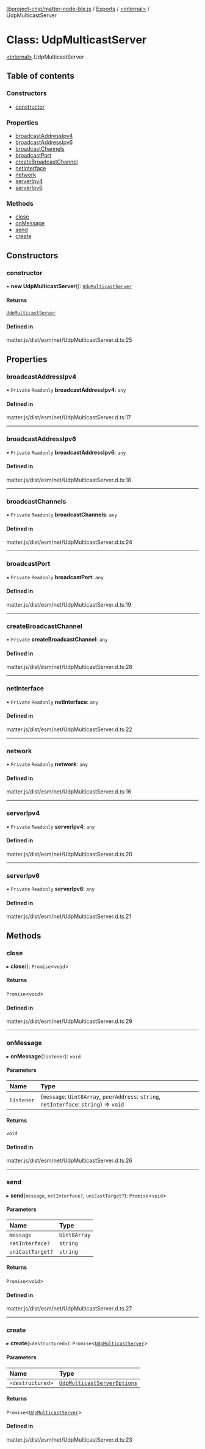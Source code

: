 [@project-chip/matter-node-ble.js](../README.md) / [Exports](../modules.md) / [\<internal\>](../modules/internal_.md) / UdpMulticastServer

# Class: UdpMulticastServer

[\<internal\>](../modules/internal_.md).UdpMulticastServer

## Table of contents

### Constructors

- [constructor](internal_.UdpMulticastServer.md#constructor)

### Properties

- [broadcastAddressIpv4](internal_.UdpMulticastServer.md#broadcastaddressipv4)
- [broadcastAddressIpv6](internal_.UdpMulticastServer.md#broadcastaddressipv6)
- [broadcastChannels](internal_.UdpMulticastServer.md#broadcastchannels)
- [broadcastPort](internal_.UdpMulticastServer.md#broadcastport)
- [createBroadcastChannel](internal_.UdpMulticastServer.md#createbroadcastchannel)
- [netInterface](internal_.UdpMulticastServer.md#netinterface)
- [network](internal_.UdpMulticastServer.md#network)
- [serverIpv4](internal_.UdpMulticastServer.md#serveripv4)
- [serverIpv6](internal_.UdpMulticastServer.md#serveripv6)

### Methods

- [close](internal_.UdpMulticastServer.md#close)
- [onMessage](internal_.UdpMulticastServer.md#onmessage)
- [send](internal_.UdpMulticastServer.md#send)
- [create](internal_.UdpMulticastServer.md#create)

## Constructors

### constructor

• **new UdpMulticastServer**(): [`UdpMulticastServer`](internal_.UdpMulticastServer.md)

#### Returns

[`UdpMulticastServer`](internal_.UdpMulticastServer.md)

#### Defined in

matter.js/dist/esm/net/UdpMulticastServer.d.ts:25

## Properties

### broadcastAddressIpv4

• `Private` `Readonly` **broadcastAddressIpv4**: `any`

#### Defined in

matter.js/dist/esm/net/UdpMulticastServer.d.ts:17

___

### broadcastAddressIpv6

• `Private` `Readonly` **broadcastAddressIpv6**: `any`

#### Defined in

matter.js/dist/esm/net/UdpMulticastServer.d.ts:18

___

### broadcastChannels

• `Private` `Readonly` **broadcastChannels**: `any`

#### Defined in

matter.js/dist/esm/net/UdpMulticastServer.d.ts:24

___

### broadcastPort

• `Private` `Readonly` **broadcastPort**: `any`

#### Defined in

matter.js/dist/esm/net/UdpMulticastServer.d.ts:19

___

### createBroadcastChannel

• `Private` **createBroadcastChannel**: `any`

#### Defined in

matter.js/dist/esm/net/UdpMulticastServer.d.ts:28

___

### netInterface

• `Private` `Readonly` **netInterface**: `any`

#### Defined in

matter.js/dist/esm/net/UdpMulticastServer.d.ts:22

___

### network

• `Private` `Readonly` **network**: `any`

#### Defined in

matter.js/dist/esm/net/UdpMulticastServer.d.ts:16

___

### serverIpv4

• `Private` `Readonly` **serverIpv4**: `any`

#### Defined in

matter.js/dist/esm/net/UdpMulticastServer.d.ts:20

___

### serverIpv6

• `Private` `Readonly` **serverIpv6**: `any`

#### Defined in

matter.js/dist/esm/net/UdpMulticastServer.d.ts:21

## Methods

### close

▸ **close**(): `Promise`\<`void`\>

#### Returns

`Promise`\<`void`\>

#### Defined in

matter.js/dist/esm/net/UdpMulticastServer.d.ts:29

___

### onMessage

▸ **onMessage**(`listener`): `void`

#### Parameters

| Name | Type |
| :------ | :------ |
| `listener` | (`message`: `Uint8Array`, `peerAddress`: `string`, `netInterface`: `string`) => `void` |

#### Returns

`void`

#### Defined in

matter.js/dist/esm/net/UdpMulticastServer.d.ts:26

___

### send

▸ **send**(`message`, `netInterface?`, `uniCastTarget?`): `Promise`\<`void`\>

#### Parameters

| Name | Type |
| :------ | :------ |
| `message` | `Uint8Array` |
| `netInterface?` | `string` |
| `uniCastTarget?` | `string` |

#### Returns

`Promise`\<`void`\>

#### Defined in

matter.js/dist/esm/net/UdpMulticastServer.d.ts:27

___

### create

▸ **create**(`«destructured»`): `Promise`\<[`UdpMulticastServer`](internal_.UdpMulticastServer.md)\>

#### Parameters

| Name | Type |
| :------ | :------ |
| `«destructured»` | [`UdpMulticastServerOptions`](../interfaces/internal_.UdpMulticastServerOptions.md) |

#### Returns

`Promise`\<[`UdpMulticastServer`](internal_.UdpMulticastServer.md)\>

#### Defined in

matter.js/dist/esm/net/UdpMulticastServer.d.ts:23
